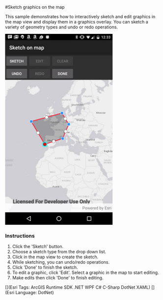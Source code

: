#Sketch graphics on the map

This sample demonstrates how to interactively sketch and edit graphics in the map view and display them in a graphics overlay. You can sketch a variety of geometry types and undo or redo operations.

<img src="SketchOnMap.jpg" width="350"/>

### Instructions
1. Click the 'Sketch' button.
1. Choose a sketch type from the drop down list.
2. Click in the map view to create the sketch.
3. While sketching, you can undo/redo operations.
4. Click 'Done' to finish the sketch.
5. To edit a graphic, click 'Edit'. Select a graphic in the map to start editing.
6. Make edits then click 'Done' to finish editing.


[](Esri Tags: ArcGIS Runtime SDK .NET WPF C# C-Sharp DotNet XAML)
[](Esri Language: DotNet)